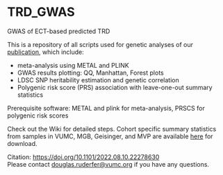 # TRD_GWAS
GWAS of ECT-based predicted TRD

This is a repository of all scripts used for genetic analyses of our [publication](https://www.medrxiv.org/content/10.1101/2022.08.10.22278630v1.full-text), which include:
* meta-analysis using METAL and PLINK
* GWAS results plotting: QQ, Manhattan, Forest plots
* LDSC SNP heritability estimation and genetic correlation
* Polygenic risk score (PRS) association with leave-one-out summary statistics

Prerequisite software: METAL and plink for meta-analysis, PRSCS for polygenic risk scores

Check out the Wiki for detailed steps.
Cohort specific summary statistics from samples in VUMC, MGB, Geisinger, and MVP are available [here]() for download.

Citation: https://doi.org/10.1101/2022.08.10.22278630 \
Please contact douglas.ruderfer@vumc.org if you have any questions.
